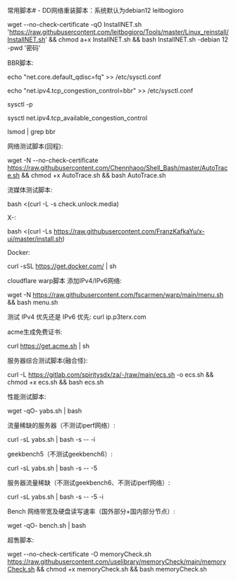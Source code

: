 常用脚本# -
DD网络重装脚本：系统默认为debian12  leitbogioro

wget --no-check-certificate -qO InstallNET.sh 'https://raw.githubusercontent.com/leitbogioro/Tools/master/Linux_reinstall/InstallNET.sh' && chmod a+x InstallNET.sh && bash InstallNET.sh -debian 12 -pwd '密码'

BBR脚本:

echo "net.core.default_qdisc=fq" >> /etc/sysctl.conf

echo "net.ipv4.tcp_congestion_control=bbr" >> /etc/sysctl.conf

sysctl -p

sysctl net.ipv4.tcp_available_congestion_control

lsmod | grep bbr

网络测试脚本(回程):

wget -N --no-check-certificate https://raw.githubusercontent.com/Chennhaoo/Shell_Bash/master/AutoTrace.sh && chmod +x AutoTrace.sh && bash AutoTrace.sh

流媒体测试脚本:

bash <(curl -L -s check.unlock.media)

X-:

bash <(curl -Ls https://raw.githubusercontent.com/FranzKafkaYu/x-ui/master/install.sh)

Docker:

curl -sSL https://get.docker.com/ | sh

cloudflare warp脚本 添加IPv4/IPv6网络:

wget -N https://raw.githubusercontent.com/fscarmen/warp/main/menu.sh && bash menu.sh

测试 IPv4 优先还是 IPv6 优先:
curl ip.p3terx.com

acme生成免费证书:

curl https://get.acme.sh | sh

服务器综合测试脚本(融合怪):

curl -L https://gitlab.com/spiritysdx/za/-/raw/main/ecs.sh -o ecs.sh && chmod +x ecs.sh && bash ecs.sh


性能测试脚本:

wget -qO- yabs.sh | bash

流量稀缺的服务器（不测试iperf网络）:

curl -sL yabs.sh | bash -s -- -i

geekbench5（不测试geekbench6）:

curl -sL yabs.sh | bash -s -- -5

服务器流量稀缺（不测试geekbench6、不测试iperf网络）:

curl -sL yabs.sh | bash -s -- -5 -i

Bench 网络带宽及硬盘读写速率（国外部分+国内部分节点）:

wget -qO- bench.sh | bash

超售脚本:

wget --no-check-certificate -O memoryCheck.sh https://raw.githubusercontent.com/uselibrary/memoryCheck/main/memoryCheck.sh && chmod +x memoryCheck.sh && bash memoryCheck.sh

